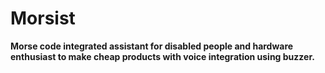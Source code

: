 # Morsist
**Morse code integrated assistant for disabled people and hardware enthusiast to make cheap products with voice integration using buzzer.**
